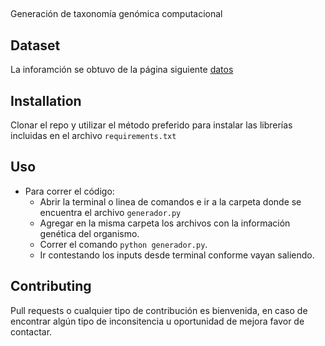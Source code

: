 ## 

Generación de taxonomía genómica computacional

## Dataset

La inforamción se obtuvo de la página siguiente [datos](https://ftp.ncbi.nlm.nih.gov/genomes/genbank/)

## Installation

Clonar el repo y utilizar el método preferido para instalar las librerías incluidas en el archivo `requirements.txt`

## Uso

* Para correr el código:
  * Abrir la terminal o linea de comandos e ir a la carpeta donde se encuentra el archivo `generador.py`
  * Agregar en la misma carpeta los archivos con la información genética del organismo.
  * Correr el comando `python generador.py`.
  * Ir contestando los inputs desde terminal conforme vayan saliendo.

## Contributing
Pull requests o cualquier tipo de contribución es bienvenida, en caso de encontrar algún tipo de inconsitencia u oportunidad de mejora favor de contactar.
